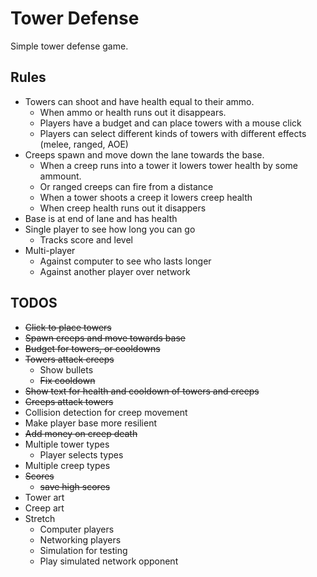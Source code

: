 # Tower Defense
Simple tower defense game.

## Rules
* Towers can shoot and have health equal to their ammo.
    * When ammo or health runs out it disappears.
    * Players have a budget and can place towers with a mouse click
    * Players can select different kinds of towers with different effects (melee, ranged, AOE)
* Creeps spawn and move down the lane towards the base.
    * When a creep runs into a tower it lowers tower health by some ammount.
    * Or ranged creeps can fire from a distance
    * When a tower shoots a creep it lowers creep health
    * When creep health runs out it disappers
* Base is at end of lane and has health
* Single player to see how long you can go
    * Tracks score and level 
* Multi-player
    * Against computer to see who lasts longer
    * Against another player over network

## TODOS
* ~~Click to place towers~~
* ~~Spawn creeps and move towards base~~
* ~~Budget for towers, or cooldowns~~
* ~~Towers attack creeps~~
    * Show bullets
    * ~~Fix cooldown~~
* ~~Show text for health and cooldown of towers and creeps~~
* ~~Creeps attack towers~~
* Collision detection for creep movement
* Make player base more resilient
* ~~Add money on creep death~~
* Multiple tower types
    * Player selects types
* Multiple creep types
* ~~Scores~~
    * ~~save high scores~~
* Tower art
* Creep art
* Stretch
    * Computer players
    * Networking players
    * Simulation for testing
    * Play simulated network opponent
